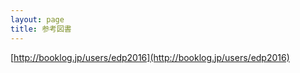 ```yaml
---
layout: page
title: 参考図書
---
```


<script type="text/javascript" src="https://widget.booklog.jp/blogparts/js/booklog_minishelf.js?default" id="booklog_minishelf"></script>
<script type="text/javascript" src="https://api.booklog.jp/json/edp2016?category=0&count=40&callback=booklog_minishelf"></script>

[http://booklog.jp/users/edp2016](http://booklog.jp/users/edp2016)
